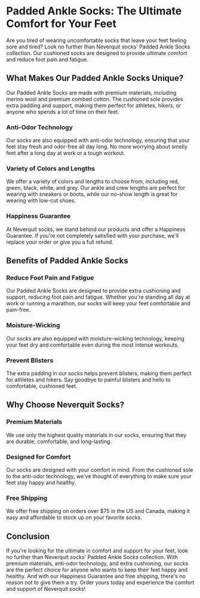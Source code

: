 # Padded Ankle Socks: The Ultimate Comfort for Your Feet

Are you tired of wearing uncomfortable socks that leave your feet feeling sore and tired? Look no further than Neverquit socks' Padded Ankle Socks collection. Our cushioned socks are designed to provide ultimate comfort and reduce foot pain and fatigue.

## What Makes Our Padded Ankle Socks Unique?

Our Padded Ankle Socks are made with premium materials, including merino wool and premium combed cotton. The cushioned sole provides extra padding and support, making them perfect for athletes, hikers, or anyone who spends a lot of time on their feet.

### Anti-Odor Technology

Our socks are also equipped with anti-odor technology, ensuring that your feet stay fresh and odor-free all day long. No more worrying about smelly feet after a long day at work or a tough workout.

### Variety of Colors and Lengths

We offer a variety of colors and lengths to choose from, including red, green, black, white, and grey. Our ankle and crew lengths are perfect for wearing with sneakers or boots, while our no-show length is great for wearing with low-cut shoes.

### Happiness Guarantee

At Neverquit socks, we stand behind our products and offer a Happiness Guarantee. If you're not completely satisfied with your purchase, we'll replace your order or give you a full refund.

## Benefits of Padded Ankle Socks

### Reduce Foot Pain and Fatigue

Our Padded Ankle Socks are designed to provide extra cushioning and support, reducing foot pain and fatigue. Whether you're standing all day at work or running a marathon, our socks will keep your feet comfortable and pain-free.

### Moisture-Wicking

Our socks are also equipped with moisture-wicking technology, keeping your feet dry and comfortable even during the most intense workouts.

### Prevent Blisters

The extra padding in our socks helps prevent blisters, making them perfect for athletes and hikers. Say goodbye to painful blisters and hello to comfortable, cushioned feet.

## Why Choose Neverquit Socks?

### Premium Materials

We use only the highest quality materials in our socks, ensuring that they are durable, comfortable, and long-lasting.

### Designed for Comfort

Our socks are designed with your comfort in mind. From the cushioned sole to the anti-odor technology, we've thought of everything to make sure your feet stay happy and healthy.

### Free Shipping

We offer free shipping on orders over $75 in the US and Canada, making it easy and affordable to stock up on your favorite socks.

## Conclusion

If you're looking for the ultimate in comfort and support for your feet, look no further than Neverquit socks' Padded Ankle Socks collection. With premium materials, anti-odor technology, and extra cushioning, our socks are the perfect choice for anyone who wants to keep their feet happy and healthy. And with our Happiness Guarantee and free shipping, there's no reason not to give them a try. Order yours today and experience the comfort and support of Neverquit socks!